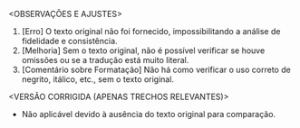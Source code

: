 <OBSERVAÇÕES E AJUSTES>
1. [Erro] O texto original não foi fornecido, impossibilitando a análise de fidelidade e consistência.
2. [Melhoria] Sem o texto original, não é possível verificar se houve omissões ou se a tradução está muito literal.
3. [Comentário sobre Formatação] Não há como verificar o uso correto de negrito, itálico, etc., sem o texto original.

<VERSÃO CORRIGIDA (APENAS TRECHOS RELEVANTES)>
- Não aplicável devido à ausência do texto original para comparação.